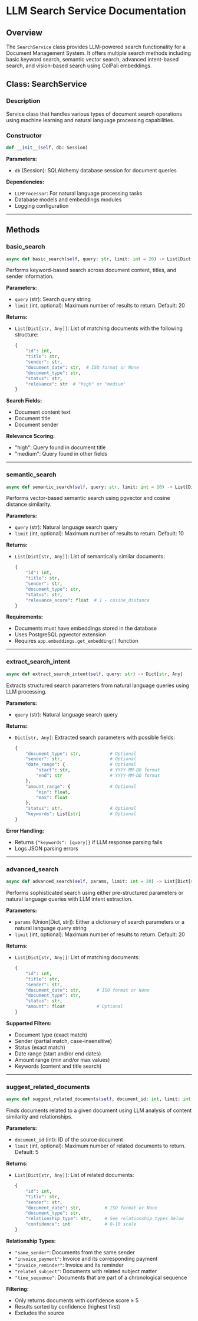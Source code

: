 <!--
This documentation was auto-generated by Claude on 2025-05-31T16-06-02.
Source file: ./src/backend/app/search.py
-->

# LLM Search Service Documentation

## Overview

The `SearchService` class provides LLM-powered search functionality for a Document Management System. It offers multiple search methods including basic keyword search, semantic vector search, advanced intent-based search, and vision-based search using ColPali embeddings.

## Class: SearchService

### Description
Service class that handles various types of document search operations using machine learning and natural language processing capabilities.

### Constructor

```python
def __init__(self, db: Session)
```

**Parameters:**
- `db` (Session): SQLAlchemy database session for document queries

**Dependencies:**
- `LLMProcessor`: For natural language processing tasks
- Database models and embeddings modules
- Logging configuration

---

## Methods

### basic_search

```python
async def basic_search(self, query: str, limit: int = 20) -> List[Dict[str, Any]]
```

Performs keyword-based search across document content, titles, and sender information.

**Parameters:**
- `query` (str): Search query string
- `limit` (int, optional): Maximum number of results to return. Default: 20

**Returns:**
- `List[Dict[str, Any]]`: List of matching documents with the following structure:
  ```python
  {
      "id": int,
      "title": str,
      "sender": str,
      "document_date": str,  # ISO format or None
      "document_type": str,
      "status": str,
      "relevance": str  # "high" or "medium"
  }
  ```

**Search Fields:**
- Document content text
- Document title
- Document sender

**Relevance Scoring:**
- "high": Query found in document title
- "medium": Query found in other fields

---

### semantic_search

```python
async def semantic_search(self, query: str, limit: int = 10) -> List[Dict[str, Any]]
```

Performs vector-based semantic search using pgvector and cosine distance similarity.

**Parameters:**
- `query` (str): Natural language search query
- `limit` (int, optional): Maximum number of results to return. Default: 10

**Returns:**
- `List[Dict[str, Any]]`: List of semantically similar documents:
  ```python
  {
      "id": int,
      "title": str,
      "sender": str,
      "document_type": str,
      "status": str,
      "relevance_score": float  # 1 - cosine_distance
  }
  ```

**Requirements:**
- Documents must have embeddings stored in the database
- Uses PostgreSQL pgvector extension
- Requires `app.embeddings.get_embedding()` function

---

### extract_search_intent

```python
async def extract_search_intent(self, query: str) -> Dict[str, Any]
```

Extracts structured search parameters from natural language queries using LLM processing.

**Parameters:**
- `query` (str): Natural language search query

**Returns:**
- `Dict[str, Any]`: Extracted search parameters with possible fields:
  ```python
  {
      "document_type": str,           # Optional
      "sender": str,                  # Optional
      "date_range": {                 # Optional
          "start": str,               # YYYY-MM-DD format
          "end": str                  # YYYY-MM-DD format
      },
      "amount_range": {               # Optional
          "min": float,
          "max": float
      },
      "status": str,                  # Optional
      "keywords": List[str]           # Optional
  }
  ```

**Error Handling:**
- Returns `{"keywords": [query]}` if LLM response parsing fails
- Logs JSON parsing errors

---

### advanced_search

```python
async def advanced_search(self, params, limit: int = 20) -> List[Dict[str, Any]]
```

Performs sophisticated search using either pre-structured parameters or natural language queries with LLM intent extraction.

**Parameters:**
- `params` (Union[Dict, str]): Either a dictionary of search parameters or a natural language query string
- `limit` (int, optional): Maximum number of results to return. Default: 20

**Returns:**
- `List[Dict[str, Any]]`: List of matching documents:
  ```python
  {
      "id": int,
      "title": str,
      "sender": str,
      "document_date": str,      # ISO format or None
      "document_type": str,
      "status": str,
      "amount": float            # Optional
  }
  ```

**Supported Filters:**
- Document type (exact match)
- Sender (partial match, case-insensitive)
- Status (exact match)
- Date range (start and/or end dates)
- Amount range (min and/or max values)
- Keywords (content and title search)

---

### suggest_related_documents

```python
async def suggest_related_documents(self, document_id: int, limit: int = 5) -> List[Dict[str, Any]]
```

Finds documents related to a given document using LLM analysis of content similarity and relationships.

**Parameters:**
- `document_id` (int): ID of the source document
- `limit` (int, optional): Maximum number of related documents to return. Default: 5

**Returns:**
- `List[Dict[str, Any]]`: List of related documents:
  ```python
  {
      "id": int,
      "title": str,
      "sender": str,
      "document_date": str,         # ISO format or None
      "document_type": str,
      "relationship_type": str,     # See relationship types below
      "confidence": int             # 0-10 scale
  }
  ```

**Relationship Types:**
- `"same_sender"`: Documents from the same sender
- `"invoice_payment"`: Invoice and its corresponding payment
- `"invoice_reminder"`: Invoice and its reminder
- `"related_subject"`: Documents with related subject matter
- `"time_sequence"`: Documents that are part of a chronological sequence

**Filtering:**
- Only returns documents with confidence score ≥ 5
- Results sorted by confidence (highest first)
- Excludes the source